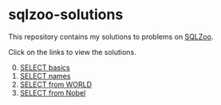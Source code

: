 # sqlzoo-solutions
This repository contains my solutions to problems on [SQLZoo](https://sqlzoo.net/).

Click on the links to view the solutions.

0. [SELECT basics](https://github.com/koushikvikram/sqlzoo-solutions/blob/main/0-SELECT-basics.md)
1. [SELECT names](https://github.com/koushikvikram/sqlzoo-solutions/blob/main/1-SELECT-names.md)
2. [SELECT from WORLD](https://github.com/koushikvikram/sqlzoo-solutions/blob/main/2-SELECT-from-WORLD.md)
3. [SELECT from Nobel](https://github.com/koushikvikram/sqlzoo-solutions/blob/main/3-SELECT-from-Nobel.md)

